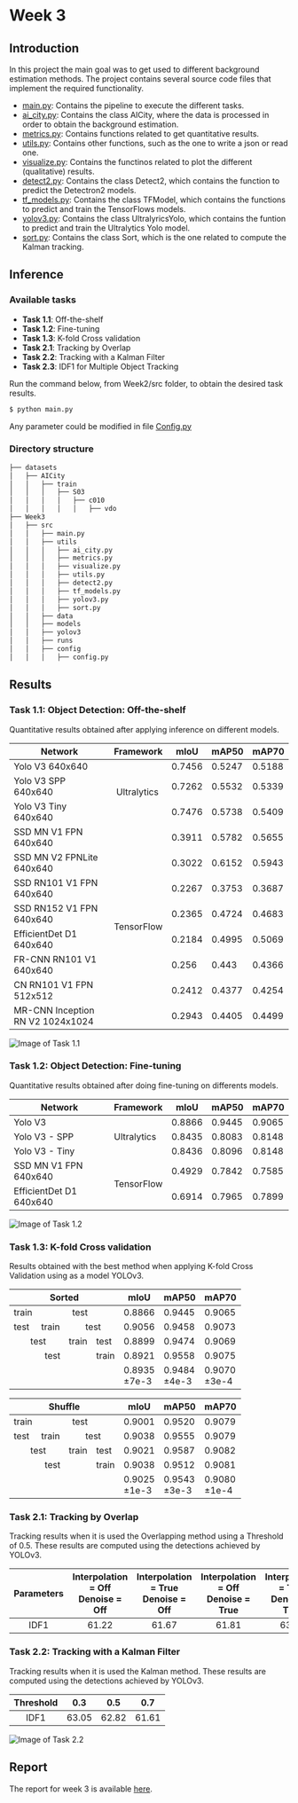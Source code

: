 # Week 3

## Introduction
In this project the main goal was to get used to different background estimation methods. The project contains several source code files that implement the required functionality.

* [main.py](https://github.com/mcv-m6-video/mcv-m6-2021-team3/tree/main/Week2/src/main.py): Contains the pipeline to execute the different tasks.
* [ai_city.py](https://github.com/mcv-m6-video/mcv-m6-2021-team3/tree/main/Week2/src/utils/ai_city.py): Contains the class AICity, where the data is processed in order to obtain the background estimation.
* [metrics.py](https://github.com/mcv-m6-video/mcv-m6-2021-team3/tree/main/Week2/src/utils/metrics.py): Contains functions related to get quantitative results.
* [utils.py](https://github.com/mcv-m6-video/mcv-m6-2021-team3/tree/main/Week2/src/utils/utils.py): Contains other functions, such as the one to write a json or read one.
* [visualize.py](https://github.com/mcv-m6-video/mcv-m6-2021-team3/tree/main/Week2/src/utils/visualize.py): Contains the functinos related to plot the different (qualitative) results.
* [detect2.py](https://github.com/mcv-m6-video/mcv-m6-2021-team3/tree/main/Week2/src/utils/detect2.py): Contains the class Detect2, which contains the function to predict the Detectron2 models.
* [tf_models.py](https://github.com/mcv-m6-video/mcv-m6-2021-team3/tree/main/Week2/src/utils/tf_models.py): Contains the class TFModel, which contains the functions to predict and train the TensorFlows models.
* [yolov3.py](https://github.com/mcv-m6-video/mcv-m6-2021-team3/tree/main/Week2/src/utils/yolov3.py): Contains the class UltralyricsYolo, which contains the funtion to predict and train the Ultralytics Yolo model. 
* [sort.py](https://github.com/mcv-m6-video/mcv-m6-2021-team3/tree/main/Week2/src/utils/sort.py): Contains the class Sort, which is the one related to compute the Kalman tracking.


## Inference
### Available tasks
* **Task 1.1**: Off-the-shelf
* **Task 1.2**: Fine-tuning
* **Task 1.3**: K-fold Cross validation
* **Task 2.1**: Tracking by Overlap
* **Task 2.2**: Tracking with a Kalman Filter
* **Task 2.3**: IDF1 for Multiple Object Tracking


Run the command below, from Week2/src folder, to obtain the desired task results.

```bash
$ python main.py 
```
Any parameter could be modified in file [Config.py](https://github.com/mcv-m6-video/mcv-m6-2021-team3/blob/main/Week2/src/config/config.py)

### Directory structure

```bash
├── datasets
│   ├── AICity
│   │   ├── train
│   │   │   ├── S03
│   │   │   │   ├── c010
│   │   │   │   │   ├── vdo
├── Week3
│   ├── src
│   │   ├── main.py
│   │   ├── utils
│   │   │   ├── ai_city.py
│   │   │   ├── metrics.py
│   │   │   ├── visualize.py
│   │   │   ├── utils.py
│   │   │   ├── detect2.py
│   │   │   ├── tf_models.py
│   │   │   ├── yolov3.py
│   │   │   ├── sort.py
│   │   ├── data
│   │   ├── models
│   │   ├── yolov3
│   │   ├── runs
│   │   ├── config
│   │   │   ├── config.py
```

## Results
### Task 1.1: Object Detection: Off-the-shelf

Quantitative results obtained after applying inference on different models.

<table>
    <thead>
        <tr>
            <th>Network</th>
            <th>Framework</th>
            <th>mIoU</th>
            <th>mAP50</th>
            <th>mAP70</th>
        </tr>
    </thead>
    <tbody>
        <tr>
            <td>Yolo V3 640x640</td>
            <td rowspan=3>&nbsp;Ultralytics</td>
            <td>0.7456</td>
            <td>0.5247</td>
            <td>0.5188</td>
        </tr>
        <tr>
            <td>Yolo V3 SPP 640x640</td>
            <td>0.7262</td>
            <td>0.5532</td>
            <td>0.5339</td>
        </tr>
        <tr>
            <td>Yolo V3 Tiny 640x640</td>
            <td>0.7476</td>
            <td>0.5738</td>
            <td>0.5409</td>
        </tr>
        <tr>
            <td>SSD MN V1 FPN 640x640</td>
            <td rowspan=8>TensorFlow</td>
            <td>0.3911</td>
            <td>0.5782</td>
            <td>0.5655</td>
        </tr>
        <tr>
            <td>SSD MN V2 FPNLite 640x640</td>
            <td>0.3022</td>
            <td>0.6152</td>
            <td>0.5943</td>
        </tr>
        <tr>
            <td>SSD RN101 V1 FPN 640x640</td>
            <td>0.2267</td>
            <td>0.3753</td>
            <td>0.3687</td>
        </tr>
        <tr>
            <td>SSD RN152 V1 FPN 640x640</td>
            <td>0.2365</td>
            <td>0.4724</td>
            <td>0.4683</td>
        </tr>
        <tr>
            <td>EfficientDet D1 640x640</td>
            <td>0.2184</td>
            <td>0.4995</td>
            <td>0.5069</td>
        </tr>
        <tr>
            <td>FR-CNN RN101 V1 640x640</td>
            <td>0.256</td>
            <td>0.443</td>
            <td>0.4366</td>
        </tr>
        <tr>
            <td>CN RN101 V1 FPN 512x512</td>
            <td>0.2412</td>
            <td>0.4377</td>
            <td>0.4254</td>
        </tr>
        <tr>
            <td>MR-CNN Inception RN V2 1024x1024</td>
            <td>0.2943</td>
            <td>0.4405</td>
            <td>0.4499</td>
        </tr>
    </tbody>
</table>
 

![Image of Task 1.1](https://github.com/mcv-m6-video/mcv-m6-2021-team3/blob/1a79886f4f0ec76c4f1315e6c3ca072040812fc8/Week3/Task11.jpg)

### Task 1.2: Object Detection: Fine-tuning

Quantitative results obtained after doing fine-tuning on differents models.

<table>
    <thead>
        <tr>
            <th>Network</th>
            <th>Framework</th>
            <th>mIoU</th>
            <th>mAP50</th>
            <th>mAP70</th>
        </tr>
    </thead>
    <tbody>
        <tr>
            <td>Yolo V3</td>
            <td rowspan=3>Ultralytics</td>
            <td>0.8866</td>
            <td>0.9445</td>
            <td>0.9065</td>
        </tr>
        <tr>
            <td>Yolo V3 - SPP</td>
            <td>0.8435</td>
            <td>0.8083</td>
            <td>0.8148</td>
        </tr>
        <tr>
            <td>Yolo V3 - Tiny</td>
            <td>0.8436</td>
            <td>0.8096</td>
            <td>0.8148</td>
        </tr>
        <tr>
            <td>SSD MN V1 FPN 640x640</td>
            <td rowspan=2>TensorFlow</td>
            <td>0.4929</td>
            <td>0.7842</td>
            <td>0.7585</td>
        </tr>
        <tr>
            <td>EfficientDet D1 640x640</td>
            <td>0.6914</td>
            <td>0.7965</td>
            <td>0.7899</td>
        </tr>
    </tbody>
</table>

![Image of Task 1.2](https://github.com/mcv-m6-video/mcv-m6-2021-team3/blob/af963ca82b75a6332d701df067bba98a36594f96/Week3/Task12.jpg)

### Task 1.3: K-fold Cross validation

Results obtained with the best method when applying K-fold Cross Validation using as a model YOLOv3.

<table>
    <thead>
        <tr>
            <th colspan=4>Sorted</th>
            <th>mIoU</th>
            <th>mAP50</th>
            <th>mAP70</th>
        </tr>
    </thead>
    <tbody>
        <tr>
            <td>train</td>
            <td colspan=3>&nbsp;&nbsp;&nbsp;&nbsp;&nbsp;&nbsp;&nbsp;&nbsp;&nbsp;&nbsp;&nbsp;&nbsp;&nbsp;test</td>
            <td>0.8866</td>
            <td>0.9445</td>
            <td>0.9065</td>
        </tr>
        <tr>
            <td>test</td>
            <td>train</td>
            <td colspan=2>&nbsp;&nbsp;&nbsp;&nbsp;&nbsp;&nbsp;&nbsp;test</td>
            <td>0.9056</td>
            <td>0.9458</td>
            <td>0.9073</td>
        </tr>
        <tr>
            <td colspan=2>&nbsp;&nbsp;&nbsp;&nbsp;&nbsp;&nbsp;&nbsp;test</td>
            <td>train</td>
            <td>test</td>
            <td>0.8899</td>
            <td>0.9474</td>
            <td>0.9069</td>
        </tr>
        <tr>
            <td colspan=3>&nbsp;&nbsp;&nbsp;&nbsp;&nbsp;&nbsp;&nbsp;&nbsp;&nbsp;&nbsp;&nbsp;&nbsp;&nbsp;test</td>
            <td>train</td>
            <td>0.8921</td>
            <td>0.9558</td>
            <td>0.9075</td>
        </tr>
        <tr>
            <td colspan=4></td>
            <td>0.8935 <br> ±7e-3</td>
            <td>0.9484 <br> ±4e-3</td>
            <td>0.9070 <br> ±3e-4</td>
        </tr>
    </tbody>
</table>


<table>
    <thead>
        <tr>
            <th colspan=4>Shuffle</th>
            <th>mIoU</th>
            <th>mAP50</th>
            <th>mAP70</th>
        </tr>
    </thead>
    <tbody>
        <tr>
            <td>train</td>
            <td colspan=3>&nbsp;&nbsp;&nbsp;&nbsp;&nbsp;&nbsp;&nbsp;&nbsp;&nbsp;&nbsp;&nbsp;&nbsp;&nbsp;test</td>
            <td>0.9001</td>
            <td>0.9520</td>
            <td>0.9079</td>
        </tr>
        <tr>
            <td>test</td>
            <td>train</td>
            <td colspan=2>&nbsp;&nbsp;&nbsp;&nbsp;&nbsp;&nbsp;&nbsp;test</td>
            <td>0.9038</td>
            <td>0.9555</td>
            <td>0.9079</td>
        </tr>
        <tr>
            <td colspan=2>&nbsp;&nbsp;&nbsp;&nbsp;&nbsp;&nbsp;&nbsp;test</td>
            <td>train</td>
            <td>test</td>
            <td>0.9021</td>
            <td>0.9587</td>
            <td>0.9082</td>
        </tr>
        <tr>
            <td colspan=3>&nbsp;&nbsp;&nbsp;&nbsp;&nbsp;&nbsp;&nbsp;&nbsp;&nbsp;&nbsp;&nbsp;&nbsp;&nbsp;test</td>
            <td>train</td>
            <td>0.9038</td>
            <td>0.9512</td>
            <td>0.9081</td>
        </tr>
        <tr>
            <td colspan=4></td>
            <td>0.9025 <br> ±1e-3</td>
            <td>0.9543 <br> ±3e-3</td>
            <td>0.9080 <br> ±1e-4</td>
        </tr>
    </tbody>
</table>


### Task 2.1: Tracking by Overlap

Tracking results when it is used the Overlapping method using a Threshold of 0.5. These results are computed using the detections achieved by YOLOv3.

| Parameters| Interpolation = Off  Denoise = Off | Interpolation = True  Denoise = Off | Interpolation = Off  Denoise = True | Interpolation = True Denoise = True |
| :---: | :---: | :---: | :---: | :---: |
| IDF1 | 61.22 | 61.67 | 61.81 | 63.61 | 


### Task 2.2: Tracking with a Kalman Filter

Tracking results when it is used the Kalman method. These results are computed using the detections achieved by YOLOv3.

| Threshold | 0.3 | 0.5 | 0.7 |
| :---: | :---: | :---: | :---: |
| IDF1 | 63.05 | 62.82 | 61.61 | 

![Image of Task 2.2](https://github.com/mcv-m6-video/mcv-m6-2021-team3/blob/be83276ec1d00bf487dac148199e9d530abbae13/Week3/Task22.jpg)


## Report
The report for week 3 is available [here](https://docs.google.com/presentation/d/1M0Vw8quKhlRDudc1A5YYByKr7KclVOnSPspYGjmRxCo/edit?usp=sharing).

